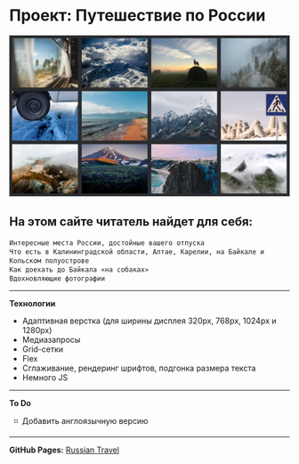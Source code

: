 # Проект: Путешествие по России

[![Russian Travel](./images/screensaver.png)](https://anastasiapovarkova.github.io/russian-travel)

## На этом сайте читатель найдет для себя:

    Интересные места России, достойные вашего отпуска
    Что есть в Калининградской области, Алтае, Карелии, на Байкале и Кольском полуострове
    Как доехать до Байкала «на собаках»
    Вдохновляющие фотографии

____

**Технологии**

* Адаптивная верстка (для ширины дисплея 320px, 768px, 1024px и 1280px)
* Медиазапросы
* Grid-сетки
* Flex
* Сглаживание, рендеринг шрифтов, подгонка размера текста
* Немного JS

____

**To Do**

&nbsp; :white_medium_small_square: &nbsp;Добавить англоязычную версию
____
**GitHub Pages:** [Russian Travel](https://anastasiapovarkova.github.io/russian-travel/)
